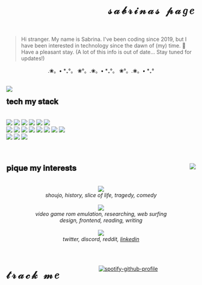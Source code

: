 <body>
  
<div style="position: relative">
  <h1 style="letter-spacing: 5px;" align="right"> 𝓈𝒶𝒷𝓇𝒾𝓃𝒶𝓈 𝓅𝒶𝑔𝑒 </h1></br>
  
  > Hi stranger. My name is Sabrina. I've been coding since 2019, but I have been interested in technology since the dawn of (my) time. 🍭 Have a pleasant stay. (A lot of this info is out of date... Stay tuned for updates!)
  
  <p align="center"> .❀。• *₊°。 ❀°。.❀。• *₊°。 ❀°。.❀。• *₊° </p>
  
  </br>
  </span>
  <img src="https://64.media.tumblr.com/7eb749edd8a46f5db6ff6f62e2bcb033/tumblr_ptz8ejGCXF1uq2sr8o1_500.gifv" align="left"/>
  <p align="right">
      <h2> 𝐭𝐞𝐜𝐡 𝐦𝐲 𝐬𝐭𝐚𝐜𝐤 </h2> </br>
      <img src="https://dabuttonfactory.com/button.png?t=c%23&f=Open+Sans-Bold&ts=13&tc=fff&hp=24&vp=10&c=0&bgt=unicolored&bgc=d0e0e3&be=1"/>
      <img src="https://dabuttonfactory.com/button.png?t=typescript&f=Open+Sans-Bold&ts=13&tc=fff&hp=24&vp=10&c=0&bgt=unicolored&bgc=f4cccc&be=1" />
      <img src="https://dabuttonfactory.com/button.png?t=python&f=Open+Sans-Bold&ts=13&tc=fff&hp=24&vp=10&c=0&bgt=unicolored&bgc=fce5cd&be=1" /> 
      <img src="https://dabuttonfactory.com/button.png?t=c%2B%2B&f=Open+Sans-Bold&ts=13&tc=fff&hp=24&vp=10&c=0&bgt=unicolored&bgc=ead1dc&be=1" />
      <img src="https://dabuttonfactory.com/button.png?t=vhdl&f=Open+Sans-Bold&ts=13&tc=fff&hp=24&vp=10&c=0&bgt=unicolored&bgc=d9d2e9&be=1" />
      <img src="https://dabuttonfactory.com/button.png?t=java&f=Open+Sans-Bold&ts=13&tc=fff&hp=24&vp=10&c=0&bgt=unicolored&bgc=cfe2f3&be=1" /> </br>
      <img src="https://dabuttonfactory.com/button.png?t=postgresql&f=Open+Sans-Bold&ts=13&tc=fff&hp=24&vp=10&c=0&bgt=unicolored&bgc=d5a6bd&be=1" />
      <img src="https://dabuttonfactory.com/button.png?t=reactjs&f=Open+Sans-Bold&ts=13&tc=fff&hp=24&vp=10&c=0&bgt=unicolored&bgc=a2c4c9&be=1" />
      <img src="https://dabuttonfactory.com/button.png?t=nextjs&f=Open+Sans-Bold&ts=13&tc=fff&hp=24&vp=10&c=0&bgt=unicolored&bgc=b6d7a8&be=1" />
      <img src="https://dabuttonfactory.com/button.png?t=tailwindcss&f=Open+Sans-Bold&ts=13&tc=fff&hp=24&vp=10&c=0&bgt=unicolored&bgc=ffe599&be=1" />
      <img src="https://dabuttonfactory.com/button.png?t=typeorm&f=Open+Sans-Bold&ts=13&tc=fff&hp=24&vp=10&c=0&bgt=unicolored&bgc=f9cb9c&be=1" />
      <img src="https://dabuttonfactory.com/button.png?t=beautiful+soup&f=Open+Sans-Bold&ts=13&tc=fff&hp=24&vp=10&c=0&bgt=unicolored&bgc=ea9999&be=1" />
      <img src="https://dabuttonfactory.com/button.png?t=vscode&f=Open+Sans-Bold&ts=13&tc=fff&hp=24&vp=10&c=0&bgt=unicolored&bgc=b4a7d6&be=1" /> 
      <img src="https://dabuttonfactory.com/button.png?t=AWS&f=Open+Sans-Bold&ts=13&tc=fff&hp=24&vp=10&c=0&bgt=unicolored&bgc=ffd966&be=1" />
      </br>
      <img src="https://dabuttonfactory.com/button.png?t=ubuntu&f=Open+Sans-Bold&ts=13&tc=fff&hp=24&vp=10&c=0&bgt=unicolored&bgc=6fa8dc&be=1" />
      <img src="https://dabuttonfactory.com/button.png?t=arch+linux&f=Open+Sans-Bold&ts=13&tc=fff&hp=24&vp=10&c=0&bgt=unicolored&bgc=76a5af&be=1" />
      <img src="https://dabuttonfactory.com/button.png?t=windows+10&f=Open+Sans-Bold&ts=13&tc=fff&hp=24&vp=10&c=0&bgt=unicolored&bgc=8e7cc3&be=1" />
      </br>
   </p>
</div> </br>

<div style="position: relative">
    <img src="https://i.imgur.com/FFFEYpI.gif" align="right"/>
  <p align="left">
      <h2> 𝐩𝐢𝐪𝐮𝐞 𝐦𝐲 𝐢𝐧𝐭𝐞𝐫𝐞𝐬𝐭𝐬 </h2> </br>
      <div align="center">
        <img src="https://dabuttonfactory.com/button.png?t=anime%2Fmanga&f=Bellota-Bold&ts=26&tc=fff&tshs=3&tshc=999&hp=56&vp=14&c=25&bgt=two-colors&bgc=ead1dc&ebgc=d5a6bd" /> </br>
        <i>shoujo, history, slice of life, tragedy, comedy</i> </br> </br>
        <img src="https://dabuttonfactory.com/button.png?t=hobbies&f=Bellota-Bold&ts=26&tc=fff&tshs=3&tshc=999&hp=56&vp=14&c=25&bgt=two-colors&bgc=cfe2f3&ebgc=9fc5e8" /> </br>
        <i>video game rom emulation, researching, web surfing </br> design, frontend, reading, writing</i> </br> </br>
        <img src="https://dabuttonfactory.com/button.png?t=socials&f=Bellota-Bold&ts=26&tc=fff&tshs=3&tshc=999&hp=56&vp=14&c=25&bgt=two-colors&bgc=d9d2e9&ebgc=b4a7d6" /> </br> 
        <i>twitter, discord, reddit, <a href="https://www.linkedin.com/in/sabrina-reyes-8012a2164/">linkedin</a></i>
      </div>
   </p>
</div>
</br>
<div>
  <h1 align="left" style="letter-spacing: 5px; float: left;"> 𝓉𝓇𝒶𝒸𝓀 𝓂𝑒 </h1><br>
<div align="center">
  
[![spotify-github-profile](https://spotify-github-profile.kittinanx.com/api/view?uid=pikatree1&cover_image=true&theme=default)](https://github.com/sabrinaspage) </br>

</div>
</div>
  
</body>
